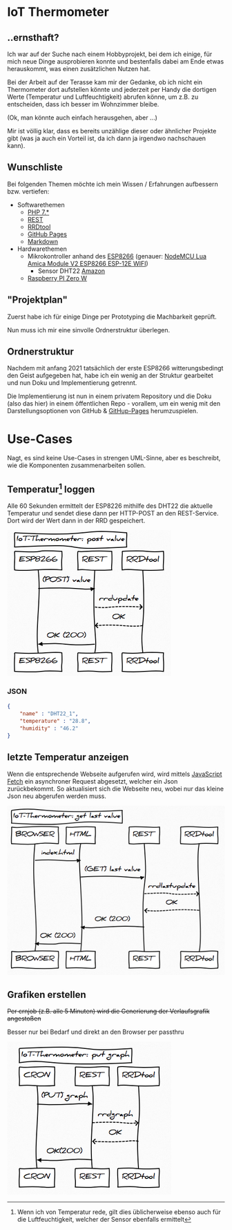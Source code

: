 # IoT Thermometer

## ..ernsthaft?

Ich war auf der Suche nach einem Hobbyprojekt, bei dem ich einige, für mich neue Dinge ausprobieren konnte und bestenfalls dabei am Ende etwas herauskommt, was einen zusätzlichen Nutzen hat.

Bei der Arbeit auf der Terasse kam mir der Gedanke, ob ich nicht ein Thermometer dort aufstellen könnte und jederzeit per Handy die dortigen Werte (Temperatur und Luftfeuchtigkeit) abrufen könne, um z.B. zu entscheiden, dass ich besser im Wohnzimmer bleibe.

(Ok, man könnte auch einfach herausgehen, aber ...) 

Mir ist völlig klar, dass es bereits unzählige dieser oder ähnlicher Projekte gibt (was ja auch ein Vorteil ist, da ich dann ja irgendwo nachschauen kann).

## Wunschliste

Bei folgenden Themen möchte ich mein Wissen / Erfahrungen aufbessern bzw. vertiefen:

- Softwarethemen
  - [PHP 7.*](https://www.heise.de/developer/artikel/PHP-7-Skriptsprache-kommt-in-der-Gegenwart-an-3015929.html?seite=all)
  - [REST](https://de.wikipedia.org/wiki/Representational_State_Transfer)
  - [RRDtool](https://oss.oetiker.ch/rrdtool/)
  - [GitHub Pages](https://pages.github.com/)
  - [Markdown](https://de.wikipedia.org/wiki/Markdown)
- Hardwarethemen
  - Mikrokontroller anhand des [ESP8266](https://de.wikipedia.org/wiki/ESP8266) (genauer: [NodeMCU Lua Amica Module V2 ESP8266 ESP-12E WIFI](https://www.amazon.de/AZDelivery-NodeMCU-ESP8266-ESP-12E-Development/dp/B06Y1LZLLY?th=1))
    - Sensor DHT22 [Amazon](https://www.amazon.de/gp/product/B01DB8JH4M/ref=oh_aui_search_detailpage?ie=UTF8&psc=1)
  - [Raspberry PI Zero W](https://de.wikipedia.org/wiki/Raspberry_Pi)

## "Projektplan"

Zuerst habe ich für einige Dinge per Prototyping die Machbarkeit geprüft.

Nun muss ich mir eine sinvolle Ordnerstruktur überlegen.



## Ordnerstruktur
Nachdem mit anfang 2021 tatsächlich der erste ESP8266 witterungsbedingt den Geist aufgegeben hat, habe ich ein wenig an der Struktur gearbeitet und nun Doku und Implementierung getrennt.

Die Implementierung ist nun in einem privatem Repository und die Doku (also das hier) in einem öffentlichen Repo - vorallem, um ein wenig mit den Darstellungsoptionen von GitHub & [GitHup-Pages](https://macphil.github.io/IoT-Thermometer/) herumzuspielen.


# Use-Cases

Nagt, es sind keine Use-Cases in strengen UML-Sinne, aber es beschreibt, wie die Komponenten zusammenarbeiten sollen.

## Temperatur[^1] loggen

Alle 60 Sekunden ermittelt der ESP8226 mithilfe des DHT22 die aktuelle Temperatur und sendet diese dann per HTTP-POST an den REST-Service. Dort wird der Wert dann in der RRD gespeichert.

![iott_post](iott_post.png)

### JSON

```json
{ 
	"name" : "DHT22_1", 
	"temperature" : "28.8", 
	"humidity" : "46.2" 
}
```



## letzte Temperatur anzeigen

Wenn die entsprechende Webseite aufgerufen wird, wird mittels [JavaScript Fetch](https://developer.mozilla.org/en-US/docs/Web/API/Fetch_API/Using_Fetch) ein asynchroner Request abgesetzt, welcher ein Json zurückbekommt. So aktualisiert sich die Webseite neu, wobei nur das kleine Json neu abgerufen werden muss. 

 ![iott_get](iott_get.png)

## Grafiken erstellen

~~Per crnjob (z.B. alle 5 Minuten) wird die Generierung der Verlaufsgrafik angestoßen~~

Besser nur bei Bedarf und direkt an den Browser per passthru



![iott_put](iott_put.png)




[^1]: Wenn ich von Temperatur rede, gilt dies üblicherweise ebenso auch für die Luftfeuchtigkeit, welcher der Sensor ebenfalls ermittelt   
